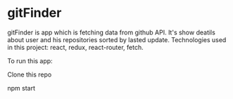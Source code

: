 # gitFinder

gitFinder is app which is fetching data from github API. It's show deatils about user and his repositories sorted by lasted update. Technologies used in this project: react, redux, react-router, fetch.

To run this app:

Clone this repo

npm start